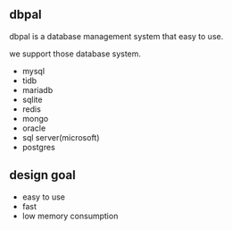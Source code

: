 ## dbpal 
dbpal is a database management system that easy to use.

we support those database system.
* mysql
* tidb
* mariadb
* sqlite
* redis 
* mongo
* oracle
* sql server(microsoft)
* postgres

## design goal
* easy to use
* fast
* low memory consumption
